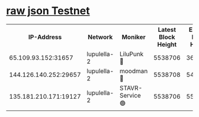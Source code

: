 [raw json Testnet](https://rpc-check.jaclalt.stavr.tech/jaclalt/rpc-jaclalt-result.json)
=

<table><tr><th>IP-Address</th><th>Network</th><th>Moniker</th><th>Latest Block Height</th><th>Earliest Block Height</th><th>Catching Up</th><th>Voting Power</th><th>Scan Time</th></tr><tr><td>65.109.93.152:31657</td><td>lupulella-2</td><td>LiluPunk 🔴</td><td>5538706</td><td>3688866</td><td>False</td><td>685033</td><td>2023-12-02T22:07:26.193908711UTC</td></tr><tr><td>144.126.140.252:29657</td><td>lupulella-2</td><td>moodman 🔴</td><td>5538708</td><td>5438708</td><td>False</td><td>769094</td><td>2023-12-02T22:07:33.129711934UTC</td></tr><tr><td>135.181.210.171:19127</td><td>lupulella-2</td><td>STAVR-Service 🟢</td><td>5538706</td><td>5536901</td><td>False</td><td>0</td><td>2023-12-02T22:07:25.799965287UTC</td></tr></table>
